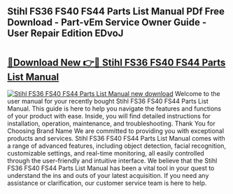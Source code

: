## Stihl FS36 FS40 FS44 Parts List Manual PDf Free Download - Part-vEm Service Owner Guide - User Repair Edition EDvoJ

# <h2><a href="http://bc56604.oget.top/?id=Stihl+FS36+FS40+FS44+Parts+List+Manual">🔗Download New 👉🔴 Stihl FS36 FS40 FS44 Parts List Manual</a></h2>

[![Stihl FS36 FS40 FS44 Parts List Manual new download](https://i.imgur.com/5g1atiW.png)](http://bc56604.oget.top/?id=Stihl+FS36+FS40+FS44+Parts+List+Manual)
Welcome to the user manual for your recently bought Stihl FS36 FS40 FS44 Parts List Manual. This guide is here to help you navigate the features and functions of your product with ease. Inside, you will find detailed instructions for installation, operation, maintenance, and troubleshooting. Thank You for Choosing Brand Name We are committed to providing you with exceptional products and services. Stihl FS36 FS40 FS44 Parts List Manual comes with a range of advanced features, including object detection, facial recognition, customizable settings, and real-time monitoring, all easily controlled through the user-friendly and intuitive interface. We believe that the Stihl FS36 FS40 FS44 Parts List Manual has been a vital tool in your quest to understand the ins and outs of your latest acquisition. If you need any assistance or clarification, our customer service team is here to help.
